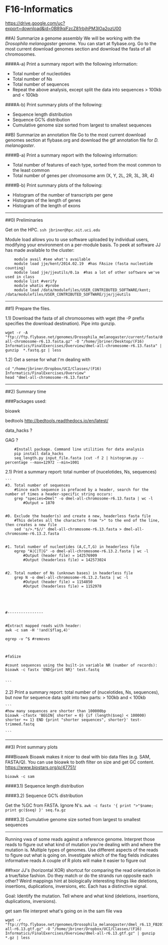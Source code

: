 # F16-Informatics

https://drive.google.com/uc?export=download&id=0B89qjFzcZ81rbjhPM3lOa2ozU00

##A) Summarize a genome assembly
We will be working with the *Drosophila melanogaster* genome. You can start at flybase.org. Go to the most current download genomes section and download the fasta of all chromosomes.

####A-a) Print a summary report with the following information:

+ Total number of nucleotides
+ Total number of Ns
+ Total number of sequences
+ Repeat the above analysis, except split the data into sequences > 100kb and < 100kb

####A-b) Print summary plots of the following:

+ Sequence length distribution
+ Sequence GC% distribution
+ Cumulative genome size sorted from largest to smallest sequences



##B) Summarize an annotation file
Go to the most current download genomes section at flybase.org and download the gtf annotation file for *D. melanogaster*.


####B-a) Print a summary report with the following information:

+ Total number of features of each type, sorted from the most common to the least common
+ Total number of genes per chromosome arm (X, Y, 2L, 2R, 3L, 3R, 4)

####B-b) Print summary plots of the following:
+ Histogram of the number of transcripts per gene
+ Histogram of the length of genes
+ Histogram of the length of exons


-------------------------------------------------

##0) Preliminaries

Get on the HPC.
`ssh jbriner@hpc.oit.uci.edu`

Module load allows you to use software uploaded by individual users, modifying your environment on a per-module basis. 
To peek at software JJ has made available to the cluster:
```shell
	module avail #see what's available
	module load jje/kent/2014.02.19  #has FAsize (fasta nucleotide counting)
	module load jje/jjeutils/0.1a  #has a lot of other software we've used in class
	module list #verify
	module whatis #probe
	module load /data/modulefiles/USER_CONTRIBUTED_SOFTWARE/kent; /data/modulefiles/USER_CONTRIBUTED_SOFTWARE/jje/jjeutils
```



----------------------------------------------------------

##1) Prepare the files.

1.1) Download the fasta of all chromosomes with wget (the -P prefix specifies the download destination). Pipe into gunzip.

```
wget -r -A "ftp://ftp.flybase.net/genomes/Drosophila_melanogaster/current/fasta/dmel-all-chromosome-r6.13.fasta.gz" -O "/home/jbriner/Desktop/(F16) Informatics/FinalExercises/Overview/dmel-all-chromosome-r6.13.fasta" | gunzip  *.fastq.gz | less
```


1.2) Get a sense for what I'm dealing with

```
cd "/home/jbriner/Dropbox/UCI/Classes/(F16) Informatics/FinalExercises/Overview" 
head "dmel-all-chromosome-r6.13.fasta"
```

------------------------------------------------------------------------


##2) Summary time

###Packages used:

bioawk

bedtools http://bedtools.readthedocs.io/en/latest/

data_hacks ?

GAG ?

```
	#Install package. Command line utilities for data analysis
	pip install data_hacks
	seq_length.py input_file.fasta |cut -f 2 | histogram.py --percentage --max=12972 --min=1001
```


2.1) Print a summary report: total number of (nucelotides, Ns, sequences)

	```
	#3. Total number of sequences
		#Since each sequence is prefaced by a header, search for the number of times a header-specific string occurs:
		grep "species=Dmel" -o dmel-all-chromosome-r6.13.fasta | wc -l 
			#Output = 1870
		
		
	#0. Exclude the header(s) and create a new, headerless fasta file
		#This deletes all the characters from ">" to the end of the line, then creates a new file
		sed 's/>.*$//' dmel-all-chromosome-r6.13.fasta > dmel-all-chromosome-r6.13.2.fasta

	
	#1. Total number of nucleotides (A,C,T,G) in headerless file
		egrep "A|C|T|G" -o dmel-all-chromosome-r6.13.2.fasta | wc -l
			#Output (header file) = 142576909 
			#Output (headerless file) = 142573024

	
	#2. Total number of Ns (unknown bases) in headerless file
		grep N -o dmel-all-chromosome-r6.13.2.fasta | wc -l
			#Output (header file) = 1154850
			#Output (headerless file) = 1152978


	
	
	
	#----------------
	
	
	#Extract mapped reads with header:
	awk -c sam -H '!and($flag,4)'
	
	egrep -v ^$ #removes
	
	

	#faSize 
	
	#count sequences using the built-in variable NR (number of records):
	bioawk -c fastx 'END{print NR}' test.fastq

	
	```



2.2) Print a summary report: total number of (nucelotides, Ns, sequences), but now for sequence data split into two parts: > 100kb and < 100kb

	```
	#how many sequences are shorter than 100000bp
	bioawk -cfastx 'BEGIN{ shorter = 0} {if (length($seq) < 100000) shorter += 1} END {print "shorter sequences", shorter}' test-trimmed.fastq

	```


----------------------------------------------------------------------

##3) Print summary plots

###Bioawk 
Bioawk makes it nicer to deal with bio data files (e.g. SAM, FASTA/Q). You can use bioawk to both filter on size and get GC content. 
https://www.biostars.org/p/47751/

`bioawk -c sam`



####3.1) Sequence length distribution


####3.2) Sequence GC% distribution

Get the %GC from FASTA. Ignore N's.
`awk -c fastx '{ print ">"$name; print gc($seq) }' seq.fa.gz`


####3.3) Cumulative genome size sorted from largest to smallest sequences


----------------------------------------------------------------------


Running vwa of some reads against a reference genome. Interpret those reads to figure out what kind of mutation you're dealing with and where the mutation is. 
Multiple types of genomes.
Use different aspects of the reads to figure out what is going on.
Investigate which of the flag fields indicates informative reads
A couple of R plots will make it easier to figure out


##hxor 
JJ's (horizontal XOR) shortcut for comparing the read orientation in a true/false fashion. Do they match or do the strands run opposite each other? Weird mappings hint at biologically interesting things like deletions, insertions, duplications, inversions, etc. Each has a distinctive signal.


Goal: Identify the mutation. Tell where and what kind (deletions, insertions, duplications, inversions). 

get sam file
interpret what's going on in the sam file
vwa

```
wget -r "ftp://ftp.flybase.net/genomes/Drosophila_melanogaster/dmel_r6.13_FB2016_05/gtf/dmel-all-r6.13.gtf.gz" -O "/home/jbriner/Dropbox/UCI/Classes/(F16) Informatics/FinalExercises/Overview/dmel-all-r6.13.gtf.gz" | gunzip *.gz | less
```
